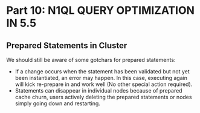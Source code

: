 # Part 10: N1QL QUERY OPTIMIZATION IN 5.5

## Prepared Statements in Cluster

We should still be aware of some gotchars for prepared statements:

- If a change occurs when the statement has been validated but not yet been instantiated, an error may happen. In this case, executing again will kick re-prepare in and work well (No other special action required).
- Statements can disappear in individual nodes because of prepared cache churn, users actively deleting the prepared statements or nodes simply going down and restarting.
